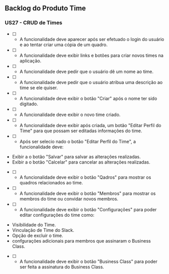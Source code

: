 ## Backlog do Produto Time


### US27 - CRUD de Times

- [ ] -  A funcionalidade deve aparecer após ser efetuado o login do usuário e ao tentar criar uma cópia de um quadro.

- [ ] - A funcionalidade deve exibir links e botões para criar novos times na aplicação.

- [ ] -  A funcionalidade deve pedir que o usuário dê um nome ao time.

- [ ] -  A funcionalidade deve pedir que o usuário atribua uma descrição ao time se ele quiser.

- [ ] -  A funcionalidade deve exibir o botão "Criar" após o nome ter sido digitado.

- [ ] -  A funcionalidade deve exibir o novo time criado.

- [ ] -  A funcionalidade deve exibir após criada, um botão "Editar Perfil do Time" para que possam ser editadas informações do time.

- [ ] -  Após ser selecio nado o botão "Editar Perfil do Time", a funcionalidade deve:
- Exibir a o botão "Salvar" para salvar as alterações realizadas.
- Exibir a o botão "Calcelar" para cancelar as alterações realizadas.

- [ ] -  A funcionalidade deve exibir o botão "Qadros" para mostrar os quadros relacionados ao time.

- [ ] -  A funcionalidade deve exibir o botão "Membros" para mostrar os membros do time ou convidar novos membros.

- [ ] -  A funcionalidade deve exibir o botão "Configurações" para poder editar configurações do time como:
- Visibilidade do Time.
- Vinculação de Time do Slack.
- Opção de excluir o time.
- confgurações adicionais para membros que assinaram o Business Class.

- [ ] -  A funcionalidade deve exibir o botão "Business Class" para poder ser feita a assinatura do Business Class.
